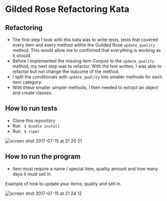 # Gilded Rose Refactoring Kata

## Refactoring

- The first step I took with this kata was to write tests, tests that covered every item and every method within the Guilded Rose <code>update_quality</code> method. This would allow me to confirmed that everything is working as it should.
- Before I implemented the missing item <i>Conjure</i> to the <code>update_quality</code> method, my next step was to refactor. With the test written, I was able to refactor but not change the outcome of the method.
- I split the conditionals with <code>update_quality</code> into smaller methods for each item category.
- With these smaller simpler methods, I then needed to extract an object and create classes.

## How to run tests

- Clone this repository
- Run <code> $ bundle install </code>
- Run <code> $ rspec </code>

![screen shot 2017-07-15 at 21 20 21](https://user-images.githubusercontent.com/17644847/28242574-43ede27e-69a7-11e7-8b28-28c2722d9b15.png)

## How to run the program

- Item must require a name / special item, quality amount and how many days it must sell in.

Example of how to update your items; quality and sell in.

![screen shot 2017-07-15 at 21 24 12](https://user-images.githubusercontent.com/17644847/28242573-43ed839c-69a7-11e7-80a0-49cb3a704db3.png)

